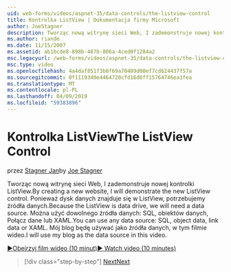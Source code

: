 ```yaml
---
uid: web-forms/videos/aspnet-35/data-controls/the-listview-control
title: Kontrolka ListView | Dokumentacja firmy Microsoft
author: JoeStagner
description: Tworząc nową witrynę sieci Web, I zademonstruje nowej kontrolki ListView. Ponieważ dysk danych znajduje się w ListView, potrzebujemy źródła danych. Może używać danych...
ms.author: riande
ms.date: 11/15/2007
ms.assetid: ab1bcde8-898b-487b-806a-4ced0f1284a2
msc.legacyurl: /web-forms/videos/aspnet-35/data-controls/the-listview-control
msc.type: video
ms.openlocfilehash: 4a4daf851f3b8f69a70409d00ef7cd624437f57a
ms.sourcegitcommit: 0f1119340e4464720cfd16d0ff15764746ea1fea
ms.translationtype: MT
ms.contentlocale: pl-PL
ms.lasthandoff: 04/09/2019
ms.locfileid: "59383896"
---
```

# <a name="the-listview-control"></a><span data-ttu-id="16e7c-105">Kontrolka ListView</span><span class="sxs-lookup"><span data-stu-id="16e7c-105">The ListView Control</span></span>

<span data-ttu-id="16e7c-106">przez [Stagner Jan](https://github.com/JoeStagner)</span><span class="sxs-lookup"><span data-stu-id="16e7c-106">by [Joe Stagner](https://github.com/JoeStagner)</span></span>

<span data-ttu-id="16e7c-107">Tworząc nową witrynę sieci Web, I zademonstruje nowej kontrolki ListView.</span><span class="sxs-lookup"><span data-stu-id="16e7c-107">By creating a new website, I will demonstrate the new ListView control.</span></span> <span data-ttu-id="16e7c-108">Ponieważ dysk danych znajduje się w ListView, potrzebujemy źródła danych.</span><span class="sxs-lookup"><span data-stu-id="16e7c-108">Because the ListView is data drive, we will need a data source.</span></span> <span data-ttu-id="16e7c-109">Można użyć dowolnego źródła danych: SQL, obiektów danych, Połącz dane lub XAML.</span><span class="sxs-lookup"><span data-stu-id="16e7c-109">You can use any data source: SQL, object data, link data or XAML.</span></span> <span data-ttu-id="16e7c-110">Mój blog będę używać jako źródła danych, w tym filmie wideo.</span><span class="sxs-lookup"><span data-stu-id="16e7c-110">I will use my blog as the data source in this video.</span></span>

[<span data-ttu-id="16e7c-111">&#9654;Obejrzyj film wideo (10 minut)</span><span class="sxs-lookup"><span data-stu-id="16e7c-111">&#9654; Watch video (10 minutes)</span></span>](https://channel9.msdn.com/Blogs/ASP-NET-Site-Videos/the-listview-control)

> [!div class="step-by-step"]
> [<span data-ttu-id="16e7c-112">Next</span><span class="sxs-lookup"><span data-stu-id="16e7c-112">Next</span></span>](the-datapager-control.md)
